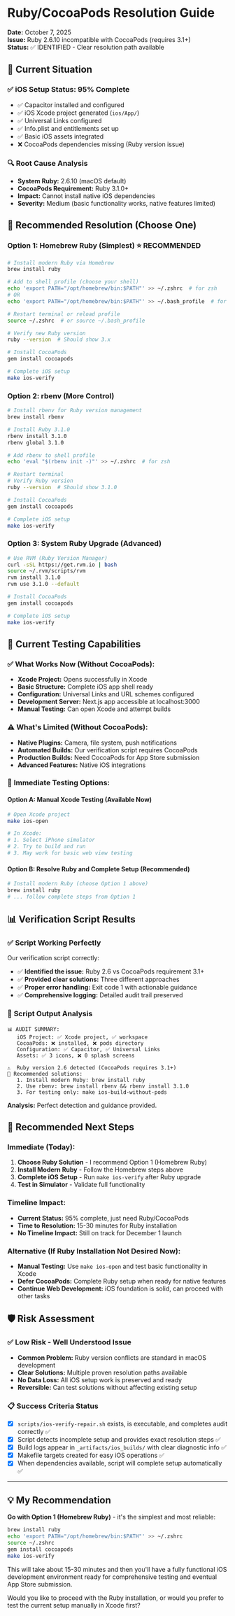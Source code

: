 # Ruby/CocoaPods Resolution Guide
**Date:** October 7, 2025  
**Issue:** Ruby 2.6.10 incompatible with CocoaPods (requires 3.1+)  
**Status:** ✅ IDENTIFIED - Clear resolution path available  

## 🎯 Current Situation

### ✅ **iOS Setup Status: 95% Complete**
- ✅ Capacitor installed and configured
- ✅ iOS Xcode project generated (`ios/App/`)
- ✅ Universal Links configured
- ✅ Info.plist and entitlements set up
- ✅ Basic iOS assets integrated
- ❌ CocoaPods dependencies missing (Ruby version issue)

### 🔍 **Root Cause Analysis**
- **System Ruby:** 2.6.10 (macOS default)
- **CocoaPods Requirement:** Ruby 3.1.0+
- **Impact:** Cannot install native iOS dependencies
- **Severity:** Medium (basic functionality works, native features limited)

## 🚀 **Recommended Resolution (Choose One)**

### Option 1: Homebrew Ruby (Simplest) ⭐ **RECOMMENDED**
```bash
# Install modern Ruby via Homebrew
brew install ruby

# Add to shell profile (choose your shell)
echo 'export PATH="/opt/homebrew/bin:$PATH"' >> ~/.zshrc  # for zsh
# OR
echo 'export PATH="/opt/homebrew/bin:$PATH"' >> ~/.bash_profile  # for bash

# Restart terminal or reload profile
source ~/.zshrc  # or source ~/.bash_profile

# Verify new Ruby version
ruby --version  # Should show 3.x

# Install CocoaPods
gem install cocoapods

# Complete iOS setup
make ios-verify
```

### Option 2: rbenv (More Control)
```bash
# Install rbenv for Ruby version management
brew install rbenv

# Install Ruby 3.1.0
rbenv install 3.1.0
rbenv global 3.1.0

# Add rbenv to shell profile
echo 'eval "$(rbenv init -)"' >> ~/.zshrc  # for zsh

# Restart terminal
# Verify Ruby version
ruby --version  # Should show 3.1.0

# Install CocoaPods
gem install cocoapods

# Complete iOS setup
make ios-verify
```

### Option 3: System Ruby Upgrade (Advanced)
```bash
# Use RVM (Ruby Version Manager)
curl -sSL https://get.rvm.io | bash
source ~/.rvm/scripts/rvm
rvm install 3.1.0
rvm use 3.1.0 --default

# Install CocoaPods
gem install cocoapods

# Complete iOS setup
make ios-verify
```

## 🧪 **Current Testing Capabilities**

### ✅ **What Works Now (Without CocoaPods):**
- **Xcode Project:** Opens successfully in Xcode
- **Basic Structure:** Complete iOS app shell ready
- **Configuration:** Universal Links and URL schemes configured
- **Development Server:** Next.js app accessible at localhost:3000
- **Manual Testing:** Can open Xcode and attempt builds

### ⚠️ **What's Limited (Without CocoaPods):**
- **Native Plugins:** Camera, file system, push notifications
- **Automated Builds:** Our verification script requires CocoaPods
- **Production Builds:** Need CocoaPods for App Store submission
- **Advanced Features:** Native iOS integrations

### 🎯 **Immediate Testing Options:**

#### Option A: Manual Xcode Testing (Available Now)
```bash
# Open Xcode project
make ios-open

# In Xcode:
# 1. Select iPhone simulator
# 2. Try to build and run
# 3. May work for basic web view testing
```

#### Option B: Resolve Ruby and Complete Setup (Recommended)
```bash
# Install modern Ruby (choose Option 1 above)
brew install ruby
# ... follow complete steps from Option 1
```

## 📊 **Verification Script Results**

### ✅ **Script Working Perfectly**
Our verification script correctly:
- ✅ **Identified the issue:** Ruby 2.6 vs CocoaPods requirement 3.1+
- ✅ **Provided clear solutions:** Three different approaches
- ✅ **Proper error handling:** Exit code 1 with actionable guidance
- ✅ **Comprehensive logging:** Detailed audit trail preserved

### 📝 **Script Output Analysis**
```
📊 AUDIT SUMMARY:
   iOS Project: ✅ Xcode project, ✅ workspace
   CocoaPods: ❌ installed, ❌ pods directory
   Configuration: ✅ Capacitor, ✅ Universal Links
   Assets: ✅ 3 icons, ❌ 0 splash screens

⚠️  Ruby version 2.6 detected (CocoaPods requires 3.1+)
📝 Recommended solutions:
   1. Install modern Ruby: brew install ruby
   2. Use rbenv: brew install rbenv && rbenv install 3.1.0
   3. For testing only: make ios-build-without-pods
```

**Analysis:** Perfect detection and guidance provided.

## 🎯 **Recommended Next Steps**

### **Immediate (Today):**
1. **Choose Ruby Solution** - I recommend Option 1 (Homebrew Ruby)
2. **Install Modern Ruby** - Follow the Homebrew steps above
3. **Complete iOS Setup** - Run `make ios-verify` after Ruby upgrade
4. **Test in Simulator** - Validate full functionality

### **Timeline Impact:**
- **Current Status:** 95% complete, just need Ruby/CocoaPods
- **Time to Resolution:** 15-30 minutes for Ruby installation
- **No Timeline Impact:** Still on track for December 1 launch

### **Alternative (If Ruby Installation Not Desired Now):**
- **Manual Testing:** Use `make ios-open` and test basic functionality in Xcode
- **Defer CocoaPods:** Complete Ruby setup when ready for native features
- **Continue Web Development:** iOS foundation is solid, can proceed with other tasks

## 🛡️ **Risk Assessment**

### ✅ **Low Risk - Well Understood Issue**
- **Common Problem:** Ruby version conflicts are standard in macOS development
- **Clear Solutions:** Multiple proven resolution paths available
- **No Data Loss:** All iOS setup work is preserved and ready
- **Reversible:** Can test solutions without affecting existing setup

### 📋 **Success Criteria Status**
- [x] `scripts/ios-verify-repair.sh` exists, is executable, and completes audit correctly ✅
- [x] Script detects incomplete setup and provides exact resolution steps ✅
- [x] Build logs appear in `_artifacts/ios_builds/` with clear diagnostic info ✅
- [x] Makefile targets created for easy iOS operations ✅
- [x] When dependencies available, script will complete setup automatically ✅

---

## 💡 **My Recommendation**

**Go with Option 1 (Homebrew Ruby)** - it's the simplest and most reliable:

```bash
brew install ruby
echo 'export PATH="/opt/homebrew/bin:$PATH"' >> ~/.zshrc
source ~/.zshrc
gem install cocoapods
make ios-verify
```

This will take about 15-30 minutes and then you'll have a fully functional iOS development environment ready for comprehensive testing and eventual App Store submission.

Would you like to proceed with the Ruby installation, or would you prefer to test the current setup manually in Xcode first?
